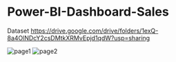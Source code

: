 # Power-BI-Dashboard-Sales

Dataset 
https://drive.google.com/drive/folders/1exQ-8a4OlNDcY2csDMtkXRMvEpjd1qdW?usp=sharing

![page1](https://github.com/ardimaulana1/Power-BI-Dashboard-Sales/assets/149693317/491f0d91-1956-4cb2-b823-deed7d939baa)
![page2](https://github.com/ardimaulana1/Power-BI-Dashboard-Sales/assets/149693317/35cad3a7-90bd-40c2-8613-c589d287406d)

